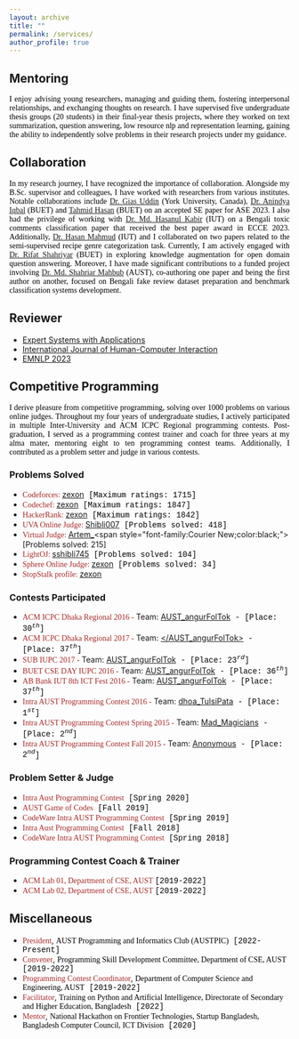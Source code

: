 ```yaml
---
layout: archive
title: ""
permalink: /services/
author_profile: true
---
```

## Mentoring
<p style="text-align:justify;color:black; font-family:Georgia">
I enjoy advising young researchers, managing and guiding them, fostering interpersonal relationships, and 
exchanging thoughts on research. I have supervised five undergraduate thesis groups (20 students) in their 
final-year thesis projects, where they worked on text summarization, question answering, low resource nlp 
and representation learning, gaining the ability to independently solve problems in their research projects 
under my guidance.
</p>

## Collaboration

<p style="text-align:justify;color:black; font-family:Georgia">
In my research journey, I have recognized the importance of collaboration. Alongside my B.Sc. supervisor and 
colleagues, I have worked with researchers from various institutes. Notable collaborations include 
<a href="https://giasuddin.ca/">Dr. Gias Uddin</a> (York University, Canada), 
<a href="https://cse.buet.ac.bd/faculty_list/detail/anindyaiqbal">Dr. Anindya Iqbal</a> (BUET) and <a href="https://tahmid04.github.io/">Tahmid Hasan</a> (BUET) on an accepted SE paper for ASE 2023. I also 
had the privilege of working with <a href="https://cse.iutoic-dhaka.edu/profile/hasanul">Dr. Md. Hasanul Kabir</a> (IUT) on a Bengali toxic 
comments classification paper that received the best paper award in ECCE 2023. Additionally, 
<a href="https://cse.iutoic-dhaka.edu/profile/hasan/education">Dr. Hasan Mahmud</a> (IUT) and I collaborated on two papers related to the 
semi-supervised recipe genre categorization task. Currently, I am actively engaged with 
<a href="http://rifatshahriyar.github.io/">Dr. Rifat Shahriyar</a> (BUET) in exploring knowledge augmentation for open 
domain question answering. Moreover, I have made significant contributions to a funded project involving 
<a href="https://www.aust.edu/cse/faculty_member/dr_md_shahriar_mahbub">Dr. Md. Shahriar Mahbub</a> (AUST), co-authoring one paper and being the first 
author on another, focused on Bengali fake review dataset preparation and benchmark classification systems development.
</p>

## Reviewer

+ [Expert Systems with Applications](https://www.sciencedirect.com/journal/expert-systems-with-applications)
+ [International Journal of Human-Computer Interaction](https://www.tandfonline.com/loi/hihc20)
+ [EMNLP 2023](https://2023.emnlp.org/)<br/>


## Competitive Programming
<p style="text-align:justify;color:black; font-family:Georgia">
I derive pleasure from competitive programming, solving over 1000 problems on various online judges. 
Throughout my four years of undergraduate studies, I actively participated in multiple Inter-University 
and ACM ICPC Regional programming contests. Post-graduation, I served as a programming contest trainer 
and coach for three years at my alma mater, mentoring eight to ten programming contest teams. Additionally, 
I contributed as a problem setter and judge in various contests.
</p>

### Problems Solved
+ <span style="color:brown;font-family:Georgia;">Codeforces: </span> [zexon](https://codeforces.com/profile/zexon)<span style="font-family:Courier New;color:black;">  [Maximum ratings: $1715$]</span>
+ <span style="color:brown;font-family:Georgia;">Codechef: </span> [zexon](https://www.codechef.com/users/zexon)<span style="font-family:Courier New;color:black;">  [Maximum ratings: $1847$]</span>
+ <span style="color:brown;font-family:Georgia;">HackerRank: </span> [zexon](https://www.hackerrank.com/zexon?hr_r=1)<span style="font-family:Courier New;color:black;">  [Maximum ratings: $1842$]</span>
+ <span style="color:brown;font-family:Georgia;">UVA Online Judge: </span> [Shibli007](https://uhunt.onlinejudge.org/id/659594)<span style="font-family:Courier New;color:black;">  [Problems solved: $418$]</span>
+ <span style="color:brown;font-family:Georgia;">Virtual Judge: </span> [Artem_](https://vjudge.net/user/Artem_)<span style="font-family:Courier New;color:black;">  [Problems solved: $215$]</span>
+ <span style="color:brown;font-family:Georgia;">LightOJ: </span> [sshibli745](https://lightoj.com/user/sshibli745)<span style="font-family:Courier New;color:black;">  [Problems solved: $104$]</span>  
+ <span style="color:brown;font-family:Georgia;">Sphere Online Judge: </span> [zexon](https://www.spoj.com/users/zexon/)<span style="font-family:Courier New;color:black;">  [Problems solved: $34$]</span>
+ <span style="color:brown;font-family:Georgia;">StopStalk profile: </span> [zexon](https://www.stopstalk.com/user/profile/zexon)


### Contests Participated
+ <span style="color:brown;font-family:Georgia;">ACM ICPC Dhaka Regional 2016 -</span> Team: [AUST_angurFolTok](https://algo.codemarshal.org/contests/ICPCDH2016/standings)<span style="font-family:Courier New;color:black;"> - [Place: $30^{th}$]</span>
+ <span style="color:brown;font-family:Georgia;">ACM ICPC Dhaka Regional 2017 -</span> Team: [</AUST_angurFolTok>](https://algo.codemarshal.org/contests/icpc-dhaka-17/standings)<span style="font-family:Courier New;color:black;"> - [Place: $37^{th}$]</span>
+ <span style="color:brown;font-family:Georgia;">SUB IUPC 2017 -</span> Team: [AUST_angurFolTok](https://toph.co/c/sub-inter-2017/standings)<span style="font-family:Courier New;color:black;"> - [Place: $23^{rd}$]</span>
+ <span style="color:brown;font-family:Georgia;">BUET CSE DAY IUPC 2016 -</span> Team: [AUST_angurFolTok](https://algo.codemarshal.org/contests/buet-iupc-2016/standings)<span style="font-family:Courier New;color:black;"> - [Place: $36^{th}$]</span>
+ <span style="color:brown;font-family:Georgia;">AB Bank IUT 8th ICT Fest 2016 -</span> Team: [AUST_angurFolTok](https://toph.co/c/iut-ict-fest-8/standings)<span style="font-family:Courier New;color:black;"> - [Place: $37^{th}$]</span>
+ <span style="color:brown;font-family:Georgia;">Intra AUST Programming Contest 2016 -</span> Team: [dhoa_TulsiPata](https://toph.co/c/aust-intra-fall-2016/standings)<span style="font-family:Courier New;color:black;"> - [Place: $1^{st}$]</span>
+ <span style="color:brown;font-family:Georgia;">Intra AUST Programming Contest Spring 2015 -</span> Team: [Mad_Magicians]()<span style="font-family:Courier New;color:black;"> - [Place: $2^{nd}$]</span>
+ <span style="color:brown;font-family:Georgia;">Intra AUST Programming Contest Fall 2015 -</span> Team: [Anonymous]()<span style="font-family:Courier New;color:black;"> - [Place: $2^{nd}$]</span>

### Problem Setter & Judge 
+ <span style="color:brown;font-family:Georgia;">Intra Aust Programming Contest</span><span style="font-family:Courier New;color:black;"> [Spring 2020]</span>
+ <span style="color:brown;font-family:Georgia;">AUST Game of Codes</span><span style="font-family:Courier New;color:black;"> [Fall 2019]</span>
+ <span style="color:brown;font-family:Georgia;">CodeWare Intra AUST Programming Contest</span><span style="font-family:Courier New;color:black;"> [Spring 2019]</span>
+ <span style="color:brown;font-family:Georgia;">Intra Aust Programming Contest</span><span style="font-family:Courier New;color:black;"> [Fall 2018]</span>
+ <span style="color:brown;font-family:Georgia;">CodeWare Intra AUST Programming Contest</span><span style="font-family:Courier New;color:black;"> [Spring 2018]</span>

### Programming Contest Coach & Trainer
+ <span style="color:brown;font-family:Georgia;">ACM Lab 01, Department of CSE, AUST  </span><span style="font-family:Courier New;color:black;">[2019-2022]</span>
+ <span style="color:brown;font-family:Georgia;">ACM Lab 02, Department of CSE, AUST  </span><span style="font-family:Courier New;color:black;">[2019-2022]</span>

## Miscellaneous
+ <span style="color:brown;font-family:Georgia;">President</span>, <span style="color:black;font-family:Georgia;">AUST Programming and Informatics Club (AUSTPIC)</span><span style="font-family:Courier New;color:black;">  [2022-Present]</span>
+ <span style="color:brown;font-family:Georgia;">Convener</span>, <span style="color:black;font-family:Georgia;">Programming Skill Development Committee, Department of CSE, AUST</span><span style="font-family:Courier New;color:black;">  [2019-2022]</span>
+ <span style="color:brown;font-family:Georgia;">Programming Contest Coordinator</span>, <span style="color:black;font-family:Georgia;">Department of Computer Science and Engineering, AUST</span><span style="font-family:Courier New;color:black;">  [2019-2022]</span>
+ <span style="color:brown;font-family:Georgia;">Facilitator</span>, <span style="color:black;font-family:Georgia;">Training on Python and Artificial Intelligence, Directorate of Secondary and Higher Education, Bangladesh</span><span style="font-family:Courier New;color:black;">  [2022]</span>
+ <span style="color:brown;font-family:Georgia;">Mentor</span>, <span style="color:black;font-family:Georgia;">National Hackathon on Frontier Technologies, Startup Bangladesh, Bangladesh Computer Council, ICT Division</span><span style="font-family:Courier New;color:black;">  [2020]</span>
